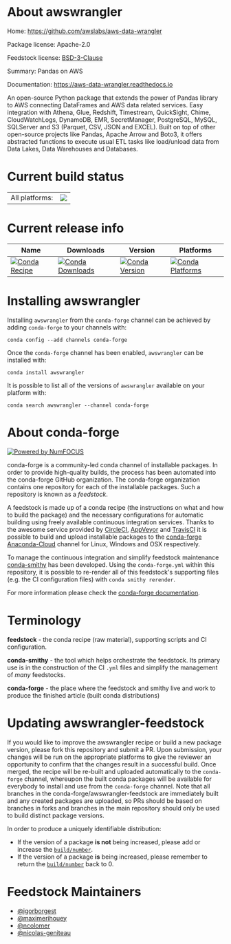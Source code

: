 About awswrangler
=================

Home: https://github.com/awslabs/aws-data-wrangler

Package license: Apache-2.0

Feedstock license: [BSD-3-Clause](https://github.com/conda-forge/awswrangler-feedstock/blob/master/LICENSE.txt)

Summary: Pandas on AWS

Documentation: https://aws-data-wrangler.readthedocs.io

An open-source Python package that extends the power of Pandas library to AWS connecting DataFrames
and AWS data related services. Easy integration with Athena, Glue, Redshift, Timestream, QuickSight,
Chime, CloudWatchLogs, DynamoDB, EMR, SecretManager, PostgreSQL, MySQL, SQLServer and
S3 (Parquet, CSV, JSON and EXCEL).
Built on top of other open-source projects like Pandas, Apache Arrow and Boto3,
it offers abstracted functions to execute usual ETL tasks like load/unload
data from Data Lakes, Data Warehouses and Databases.


Current build status
====================


<table><tr><td>All platforms:</td>
    <td>
      <a href="https://dev.azure.com/conda-forge/feedstock-builds/_build/latest?definitionId=7735&branchName=master">
        <img src="https://dev.azure.com/conda-forge/feedstock-builds/_apis/build/status/awswrangler-feedstock?branchName=master">
      </a>
    </td>
  </tr>
</table>

Current release info
====================

| Name | Downloads | Version | Platforms |
| --- | --- | --- | --- |
| [![Conda Recipe](https://img.shields.io/badge/recipe-awswrangler-green.svg)](https://anaconda.org/conda-forge/awswrangler) | [![Conda Downloads](https://img.shields.io/conda/dn/conda-forge/awswrangler.svg)](https://anaconda.org/conda-forge/awswrangler) | [![Conda Version](https://img.shields.io/conda/vn/conda-forge/awswrangler.svg)](https://anaconda.org/conda-forge/awswrangler) | [![Conda Platforms](https://img.shields.io/conda/pn/conda-forge/awswrangler.svg)](https://anaconda.org/conda-forge/awswrangler) |

Installing awswrangler
======================

Installing `awswrangler` from the `conda-forge` channel can be achieved by adding `conda-forge` to your channels with:

```
conda config --add channels conda-forge
```

Once the `conda-forge` channel has been enabled, `awswrangler` can be installed with:

```
conda install awswrangler
```

It is possible to list all of the versions of `awswrangler` available on your platform with:

```
conda search awswrangler --channel conda-forge
```


About conda-forge
=================

[![Powered by NumFOCUS](https://img.shields.io/badge/powered%20by-NumFOCUS-orange.svg?style=flat&colorA=E1523D&colorB=007D8A)](http://numfocus.org)

conda-forge is a community-led conda channel of installable packages.
In order to provide high-quality builds, the process has been automated into the
conda-forge GitHub organization. The conda-forge organization contains one repository
for each of the installable packages. Such a repository is known as a *feedstock*.

A feedstock is made up of a conda recipe (the instructions on what and how to build
the package) and the necessary configurations for automatic building using freely
available continuous integration services. Thanks to the awesome service provided by
[CircleCI](https://circleci.com/), [AppVeyor](https://www.appveyor.com/)
and [TravisCI](https://travis-ci.com/) it is possible to build and upload installable
packages to the [conda-forge](https://anaconda.org/conda-forge)
[Anaconda-Cloud](https://anaconda.org/) channel for Linux, Windows and OSX respectively.

To manage the continuous integration and simplify feedstock maintenance
[conda-smithy](https://github.com/conda-forge/conda-smithy) has been developed.
Using the ``conda-forge.yml`` within this repository, it is possible to re-render all of
this feedstock's supporting files (e.g. the CI configuration files) with ``conda smithy rerender``.

For more information please check the [conda-forge documentation](https://conda-forge.org/docs/).

Terminology
===========

**feedstock** - the conda recipe (raw material), supporting scripts and CI configuration.

**conda-smithy** - the tool which helps orchestrate the feedstock.
                   Its primary use is in the construction of the CI ``.yml`` files
                   and simplify the management of *many* feedstocks.

**conda-forge** - the place where the feedstock and smithy live and work to
                  produce the finished article (built conda distributions)


Updating awswrangler-feedstock
==============================

If you would like to improve the awswrangler recipe or build a new
package version, please fork this repository and submit a PR. Upon submission,
your changes will be run on the appropriate platforms to give the reviewer an
opportunity to confirm that the changes result in a successful build. Once
merged, the recipe will be re-built and uploaded automatically to the
`conda-forge` channel, whereupon the built conda packages will be available for
everybody to install and use from the `conda-forge` channel.
Note that all branches in the conda-forge/awswrangler-feedstock are
immediately built and any created packages are uploaded, so PRs should be based
on branches in forks and branches in the main repository should only be used to
build distinct package versions.

In order to produce a uniquely identifiable distribution:
 * If the version of a package **is not** being increased, please add or increase
   the [``build/number``](https://docs.conda.io/projects/conda-build/en/latest/resources/define-metadata.html#build-number-and-string).
 * If the version of a package **is** being increased, please remember to return
   the [``build/number``](https://docs.conda.io/projects/conda-build/en/latest/resources/define-metadata.html#build-number-and-string)
   back to 0.

Feedstock Maintainers
=====================

* [@igorborgest](https://github.com/igorborgest/)
* [@maximerihouey](https://github.com/maximerihouey/)
* [@ncolomer](https://github.com/ncolomer/)
* [@nicolas-geniteau](https://github.com/nicolas-geniteau/)


